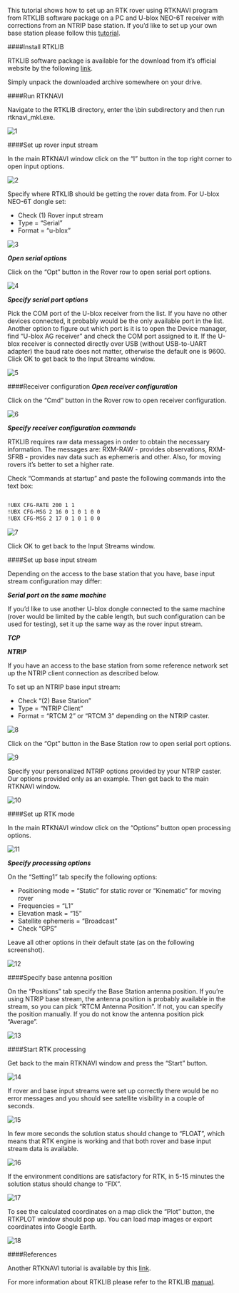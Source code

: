This tutorial shows how to set up an RTK rover using RTKNAVI program from RTKLIB software package on a PC and U-blox NEO-6T receiver with corrections from an NTRIP base station. If you’d like to set up your own base station please follow this [tutorial](/RTKLIB/rtklib-base-setup/).####Install RTKLIBRTKLIB software package is available for the download from it’s official website by the following [link](http://www.rtklib.com/prog/rtklib_2.4.2_bin.zip). Simply unpack the downloaded archive somewhere on your drive.####Run RTKNAVINavigate to the RTKLIB directory, enter the \bin subdirectory and then run rtknavi_mkl.exe.
![1](RTKLIB/img/run-rtknavi.png) ####Set up rover input streamIn the main RTKNAVI window click on the “I” button in the top right corner to open input options.![2](RTKLIB/img/rtknavi-input-options.png)Specify where RTKLIB should be getting the rover data from. For U-blox NEO-6T dongle set:
* Check (1) Rover input stream* Type = “Serial”* Format = “u-blox”![3](RTKLIB/img/rover-input-stream.png) ***Open serial options***Click on the “Opt” button in the Rover row to open serial port options.![4](RTKLIB/img/open-serial-options.png) ***Specify serial port options***Pick the COM port of the U-blox receiver from the list. If you have no other devices connected, it probably would be the only available port in the list. Another option to figure out which port is it is to open the Device manager, find “U-blox AG receiver” and check the COM port assigned to it. If the U-blox receiver is connected directly over USB (without USB-to-UART adapter) the baud rate does not matter, otherwise the default one is 9600.Click OK to get back to the Input Streams window.![5](RTKLIB/img/serial-port-options.png)  ####Receiver configuration***Open receiver configuration***Click on the “Cmd” button in the Rover row to open receiver configuration.![6](RTKLIB/img/open-receiver-config.png) ***Specify receiver configuration commands***RTKLIB requires raw data messages in order to obtain the necessary information. The messages are: RXM-RAW - provides observations, RXM-SFRB - provides nav data such as ephemeris and other. Also, for moving rovers it’s better to set a higher rate.Check “Commands at startup” and paste the following commands into the text box:
```bash
!UBX CFG-RATE 200 1 1!UBX CFG-MSG 2 16 0 1 0 1 0 0 !UBX CFG-MSG 2 17 0 1 0 1 0 0
```![7](RTKLIB/img/configuration-commands.png)Click OK to get back to the Input Streams window. ####Set up base input streamDepending on the access to the base station that you have, base input stream configuration may differ:***Serial port on the same machine***If you’d like to use another U-blox dongle connected to the same machine (rover would be limited by the cable length, but such configuration can be used for testing), set it up the same way as the rover input stream.***TCP******NTRIP***If you have an access to the base station from some reference network set up the NTRIP client connection as described below.To set up an NTRIP base input stream:
* Check “(2) Base Station”* Type = “NTRIP Client”* Format = “RTCM 2” or “RTCM 3” depending on the NTRIP caster.![8](RTKLIB/img/ntrip-client.png) Click on the “Opt” button in the Base Station row to open serial port options.![9](RTKLIB/img/open-ntrip-options.png) Specify your personalized NTRIP options provided by your NTRIP caster. Our options provided only as an example. Then get back to the main RTKNAVI window.![10](RTKLIB/img/ntrip-options.png) ####Set up RTK modeIn the main RTKNAVI window click on the “Options” button open processing options.![11](RTKLIB/img/open-rtknavi-options.png)***Specify processing options***On the “Setting1” tab specify the following options:* Positioning mode = “Static” for static rover or “Kinematic” for moving rover* Frequencies = “L1”* Elevation mask = “15” * Satellite ephemeris = “Broadcast”* Check “GPS”Leave all other options in their default state (as on the following screenshot).![12](RTKLIB/img/processing-options.png)####Specify base antenna positionOn the “Positions” tab specify the Base Station antenna position. If you’re using NTRIP base stream, the antenna position is probably available in the stream, so you can pick “RTCM Antenna Position”. If not, you can specify the position manually. If you do not know the antenna position pick “Average”.![13](RTKLIB/img/antenna-position-rtcm.png) ####Start RTK processingGet back to the main RTKNAVI window and press the “Start” button.![14](RTKLIB/img/rtknavi-start.png)If rover and base input streams were set up correctly there would be no error messages and you should see satellite visibility in a couple of seconds.![15](RTKLIB/img/satellite-visibility.png)In few more seconds the solution status should change to “FLOAT”, which means that RTK engine is working and that both rover and base input stream data is available. ![16](RTKLIB/img/float-solution.png)If the environment conditions are satisfactory for RTK, in 5-15 minutes the solution status should change to “FIX”.![17](RTKLIB/img/solution-fix.png)To see the calculated coordinates on a map click the “Plot” button, the RTKPLOT window should pop up. You can load map images or export coordinates into Google Earth.![18](RTKLIB/img/rtkplot.png)####ReferencesAnother RTKNAVI tutorial is available by this [link](http://www.rtklib.com/rtklib_tutorial.htm).For more information about RTKLIB please refer to the RTKLIB [manual](http://www.rtklib.com/prog/manual_2.4.2.pdf).